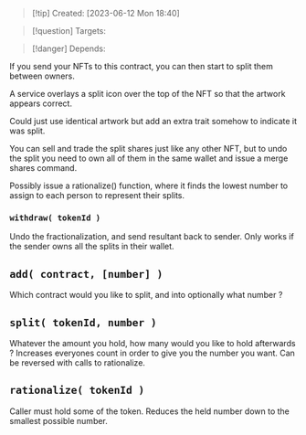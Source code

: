 
>[!tip] Created: [2023-06-12 Mon 18:40]

>[!question] Targets: 

>[!danger] Depends: 

If you send your NFTs to this contract, you can then start to split them between owners.

A service overlays a split icon over the top of the NFT so that the artwork appears correct.

Could just use identical artwork but add an extra trait somehow to indicate it was split.

You can sell and trade the split shares just like any other NFT, but to undo the split you need to own all of them in the same wallet and issue a merge shares command.

Possibly issue a rationalize() function, where it finds the lowest number to assign to each person to represent their splits.

### `withdraw( tokenId )`
Undo the fractionalization, and send resultant back to sender.  Only works if the sender owns all the splits in their wallet.

## `add( contract, [number] )`
Which contract would you like to split, and into optionally what number ?

## `split( tokenId, number )`
Whatever the amount you hold, how many would you like to hold afterwards ?
Increases everyones count in order to give you the number you want.  Can be reversed with calls to rationalize.

## `rationalize( tokenId )`
Caller must hold some of the token.  Reduces the held number down to the smallest possible number.